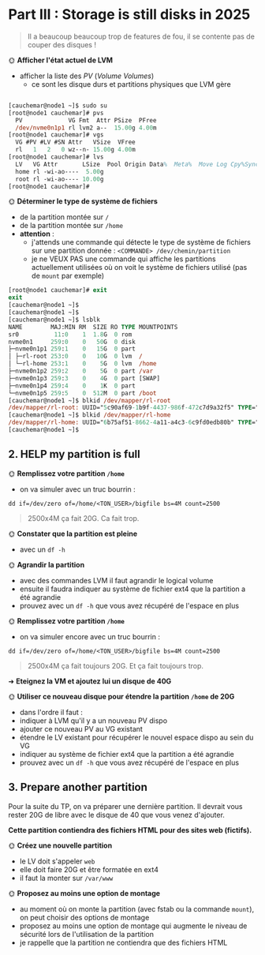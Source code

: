 # Part III : Storage is still disks in 2025

> Il a beaucoup beaucoup trop de features de fou, il se contente pas de couper des disques !

🌞 **Afficher l'état actuel de LVM**

- afficher la liste des *PV* (*Volume Volumes*)
  - ce sont les disque durs et partitions physiques que LVM gère

```ps

[cauchemar@node1 ~]$ sudo su
[root@node1 cauchemar]# pvs
  PV             VG Fmt  Attr PSize  PFree
  /dev/nvme0n1p1 rl lvm2 a--  15.00g 4.00m
[root@node1 cauchemar]# vgs
  VG #PV #LV #SN Attr   VSize  VFree
  rl   1   2   0 wz--n- 15.00g 4.00m
[root@node1 cauchemar]# lvs
  LV   VG Attr       LSize  Pool Origin Data%  Meta%  Move Log Cpy%Sync Convert
  home rl -wi-ao----  5.00g
  root rl -wi-ao---- 10.00g
[root@node1 cauchemar]#

```

🌞 **Déterminer le type de système de fichiers**

- de la partition montée sur `/`
- de la partition montée sur `/home`
- **attention** : 
  - j'attends une commande qui détecte le type de système de fichiers sur une partition donnée : `<COMMANDE> /dev/chemin/partition`
  - je ne VEUX PAS une commande qui affiche les partitions actuellement utilisées où on voit le système de fichiers utilisé (pas de `mount` par exemple)
```ps
[root@node1 cauchemar]# exit
exit
[cauchemar@node1 ~]$
[cauchemar@node1 ~]$
[cauchemar@node1 ~]$ lsblk
NAME        MAJ:MIN RM  SIZE RO TYPE MOUNTPOINTS
sr0          11:0    1  1.8G  0 rom
nvme0n1     259:0    0   50G  0 disk
├─nvme0n1p1 259:1    0   15G  0 part
│ ├─rl-root 253:0    0   10G  0 lvm  /
│ └─rl-home 253:1    0    5G  0 lvm  /home
├─nvme0n1p2 259:2    0    5G  0 part /var
├─nvme0n1p3 259:3    0    4G  0 part [SWAP]
├─nvme0n1p4 259:4    0    1K  0 part
└─nvme0n1p5 259:5    0  512M  0 part /boot
[cauchemar@node1 ~]$ blkid /dev/mapper/rl-root
/dev/mapper/rl-root: UUID="5c90af69-1b9f-4437-986f-472c7d9a32f5" TYPE="ext4"
[cauchemar@node1 ~]$ blkid /dev/mapper/rl-home
/dev/mapper/rl-home: UUID="6b75af51-8662-4a11-a4c3-6c9fd0edb80b" TYPE="ext4"
[cauchemar@node1 ~]$

```
## 2. HELP my partition is full


🌞 **Remplissez votre partition `/home`**

- on va simuler avec un truc bourrin :

```
dd if=/dev/zero of=/home/<TON_USER>/bigfile bs=4M count=2500
```

> 2500x4M ça fait 20G. Ca fait trop.

🌞 **Constater que la partition est pleine**

- avec un `df -h`

🌞 **Agrandir la partition**

- avec des commandes LVM il faut agrandir le logical volume
- ensuite il faudra indiquer au système de fichier ext4 que la partition a été agrandie
- prouvez avec un `df -h` que vous avez récupéré de l'espace en plus

🌞 **Remplissez votre partition `/home`**

- on va simuler encore avec un truc bourrin :

```
dd if=/dev/zero of=/home/<TON_USER>/bigfile bs=4M count=2500
```

> 2500x4M ça fait toujours 20G. Et ça fait toujours trop.

➜ **Eteignez la VM et ajoutez lui un disque de 40G**

🌞 **Utiliser ce nouveau disque pour étendre la partition `/home` de 20G**

- dans l'ordre il faut :
- indiquer à LVM qu'il y a un nouveau PV dispo
- ajouter ce nouveau PV au VG existant
- étendre le LV existant pour récupérer le nouvel espace dispo au sein du VG
- indiquer au système de fichier ext4 que la partition a été agrandie
- prouvez avec un `df -h` que vous avez récupéré de l'espace en plus

## 3. Prepare another partition

Pour la suite du TP, on va préparer une dernière partition. Il devrait vous rester 20G de libre avec le disque de 40 que vous venez d'ajouter.

**Cette partition contiendra des fichiers HTML pour des sites web (fictifs).**

🌞 **Créez une nouvelle partition**

- le LV doit s'appeler `web`
- elle doit faire 20G et être formatée en ext4
- il faut la monter sur `/var/www`

🌞 **Proposez au moins une option de montage**

- au moment où on monte la partition (avec fstab ou la commande `mount`), on peut choisir des options de montage
- proposez au moins une option de montage qui augmente le niveau de sécurité lors de l'utilisation de la partition
- je rappelle que la partition ne contiendra que des fichiers HTML
